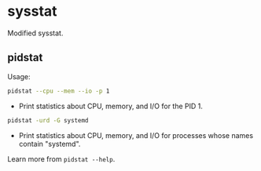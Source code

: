 # sysstat

Modified sysstat.

## pidstat

Usage:

```bash
pidstat --cpu --mem --io -p 1
```

- Print statistics about CPU, memory, and I/O for the PID 1.

```bash
pidstat -urd -G systemd
```

- Print statistics about CPU, memory, and I/O for processes whose names contain "systemd".

Learn more from `pidstat --help`.
